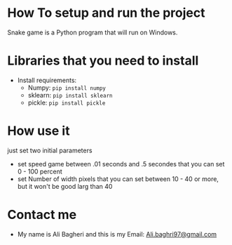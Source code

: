 # How To setup and run the project
Snake game is a Python program that will run on Windows.

# Libraries that you need to install
- Install requirements:
  - Numpy: `pip install numpy`
  - sklearn: `pip install sklearn`
  - pickle: `pip install pickle`

# How use it
just set two initial parameters
- set speed game between .01 seconds and .5 secondes that you can set 0 - 100 percent
- set Number of width pixels that you can set between 10 - 40 or more, but it won't be good larg than 40


# Contact me
- My name is Ali Bagheri and this is my Email: Ali.baghri97@gmail.com
